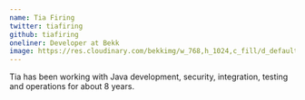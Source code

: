 ```yaml
---
name: Tia Firing
twitter: tiafiring
github: tiafiring
oneliner: Developer at Bekk
image: https://res.cloudinary.com/bekkimg/w_768,h_1024,c_fill/d_default_image_departmentId2.png/1041
---
```


Tia has been working with Java development, security, integration, testing and operations for about 8 years. 
